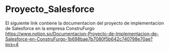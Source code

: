 # Proyecto_Salesforce
El siguiente link contiene la documentacion del proyecto de implementacion de Salesforce en la empresa ConstruFurgo
https://www.notion.so/Documentacion-Proyecto-de-Implementacion-de-Salesforce-en-ConstruFurgo-1b698bae7b7080f5b642c740798e70ae?pvs=4

